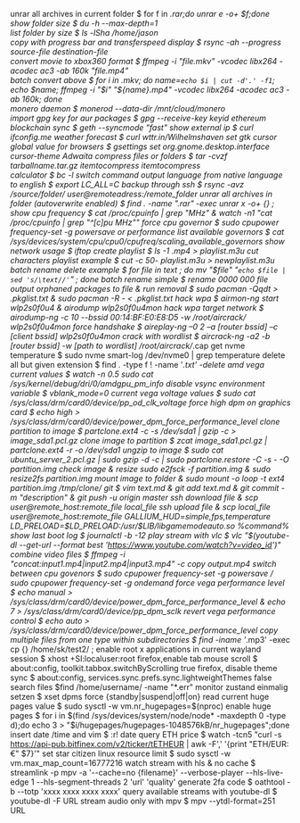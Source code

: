 unrar all archives in current folder $ for f in *.rar;do unrar e -o+ $f;done   
show folder size $ du -h --max-depth=1   
list folder by size $ ls -lSha /home/jason  
copy with progress bar and transferspeed display $ rsync -ah --progress source-file destination-file  
convert movie to xbox360 format $ ffmpeg -i "file.mkv" -vcodec libx264 -acodec ac3 -ab 160k "file.mp4"  
batch convert above $ for i in *.mkv;   do name=`echo $i | cut -d'.' -f1`;   echo $name;   ffmpeg -i "$i" "${name}.mp4" -vcodec libx264 -acodec ac3 -ab 160k; done  
monero daemon $ monerod --data-dir /mnt/cloud/monero  
import gpg key for aur packages $ gpg --receive-key keyid 
ethereum blockchain sync $ geth --syncmode "fast" 
show external ip $ curl ifconfig.me 
weather forecast $ curl wttr.in/Wilhelmshaven 
set gtk cursor global value for browsers $ gsettings set org.gnome.desktop.interface cursor-theme Adwaita 
compress files or folders $ tar -cvzf tarballname.tar.gz itemtocompress itemtocompress  
calculator $ bc -l
switch command output language from native language to english $ export LC_ALL=C
backup through ssh $ rsync -avz /source/folder/ user@remoteadress:/remote_folder
unrar all archives in folder (autoverwrite enabled)  $ find . -name "*.rar" -exec unrar x -o+ {} \;
show cpu frequency $ cat /proc/cpuinfo | grep "MHz" & watch -n1 "cat /proc/cpuinfo | grep \"^[c]pu MHz\""
force cpu governor $ sudo cpupower frequency-set -g powersave or performance
list available governors $ cat /sys/devices/system/cpu/cpu0/cpufreq/scaling_available_governors
show network usage $ iftop
create playlist $ ls -1 *.mp4 > playlist.m3u 
cut characters playlist example $ cut -c 50- playlist.m3u > newplaylist.m3u
batch rename delete example $ for file in *text* ; do mv "$file" "`echo $file | sed 's/\text//'`" ; done
batch rename simple $ rename 0000 000 file*
output orphaned packages to file & run removal  $ sudo pacman -Qqdt > .pkglist.txt & sudo pacman -R - < .pkglist.txt
hack wpa $ airmon-ng start wlp2s0f0u4 & airodump wlp2s0f0u4mon
hack wpa target network $ airodump-ng -c 10 --bssid 00:14:BF:E0:E8:D5 -w /root/aircrack/ wlp2s0f0u4mon
force handshake $ aireplay-ng –0 2 –a [router bssid] –c [client bssid] wlp2s0f0u4mon
crack with wordlist $ aircrack-ng -a2 -b [router bssid] -w [path to wordlist] /root/aircrack/*.cap
get nvme temperature $ sudo nvme smart-log /dev/nvme0 | grep temperature
delete all but given extension $ find . -type f ! -name '*.txt' -delete
amd vega current values $ watch -n 0.5 sudo cat /sys/kernel/debug/dri/0/amdgpu_pm_info
disable vsync environment variable $ vblank_mode=0
current vega voltage values $ sudo cat /sys/class/drm/card0/device/pp_od_clk_voltage
force high dpm on graphics card $ echo high > /sys/class/drm/card0/device/power_dpm_force_performance_level
clone partition to image $ partclone.ext4 -c -s /dev/sda1 | gzip -c > image_sda1.pcl.gz
clone image to partition $ zcat image_sda1.pcl.gz | partclone.ext4 -r -o /dev/sda1
ungzip to image $ sudo cat ubuntu_server_2.pcl.gz | sudo gzip -d -c | sudo partclone.restore -C -s - -O partition.img
check image & resize sudo e2fsck -f partition.img & sudo resize2fs partition.img 
mount image to folder & sudo mount -o loop -t ext4 partition.img /tmp/clone/
git $ vim text.md & git add text.md & git commit -m "description" & git push -u origin master
ssh download file & scp user@remote_host:remote_file local_file 
ssh upload file & scp local_file user@remote_host:remote_file
GALLIUM_HUD=simple,fps,temperature LD_PRELOAD=$LD_PRELOAD:/usr/\$LIB/libgamemodeauto.so %command%
show last boot log $ journalctl -b -12
play stream with vlc $ vlc "$(youtube-dl --get-url --format best 'https://www.youtube.com/watch?v=video_id')"
combine video files $ ffmpeg -i "concat:input1.mp4|input2.mp4|input3.mp4" -c copy output.mp4
switch between cpu govenors $ sudo cpupower frequency-set -g powersave / sudo cpupower frequency-set -g ondemand
force vega performance level $ echo manual > /sys/class/drm/card0/device/power_dpm_force_performance_level & echo 7 > /sys/class/drm/card0/device/pp_dpm_sclk
revert vega performance control $ echo auto > /sys/class/drm/card0/device/power_dpm_force_performance_level
copy multiple files from one type within subdirectories $ find -iname '*.mp3' -exec cp {} /home/sk/test2/ \;
enable root x applications in current wayland session $ xhost +SI:localuser:root
firefox,enable tab mouse scroll $ about:config, toolkit.tabbox.switchByScrolling true
firefox, disable theme sync $ about:config, services.sync.prefs.sync.lightweightThemes false
search files $find /home/username/ -name "*.err"
monitor zustand einmalig setzen $ xset dpms force {standby|suspend|off|on}
read current huge pages value $ sudo sysctl -w vm.nr_hugepages=$(nproc) 
enable huge pages $ for i in $(find /sys/devices/system/node/node* -maxdepth 0 -type d);do    echo 3 > "$i/hugepages/hugepages-1048576kB/nr_hugepages";done
insert date /time and vim $ :r! date
query ETH price $ watch -tcn5  "curl -s https://api-pub.bitfinex.com/v2/ticker/tETHEUR | awk -F',' '{print \"ETH/EUR: €\" \$7}'"
set star citizen linux resource limit $ sudo sysctl -w vm.max_map_count=16777216
watch stream with hls & no cache $ streamlink -p mpv -a '--cache=no {filename}' --verbose-player --hls-live-edge 1 --hls-segment-threads 2 'url' 'quality'
generate 2fa code $ oathtool -b --totp 'xxxx xxxx xxxx xxxx'
query available streams with youtube-dl $ youtube-dl -F URL
stream audio only with mpv $  mpv --ytdl-format=251 URL
